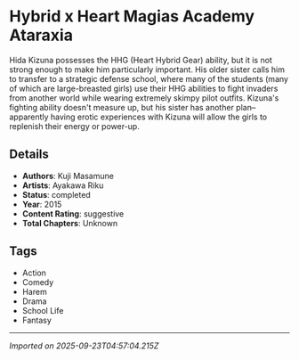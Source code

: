 # Hybrid x Heart Magias Academy Ataraxia

Hida Kizuna possesses the HHG (Heart Hybrid Gear) ability, but it is not strong enough to make him particularly important. His older sister calls him to transfer to a strategic defense school, where many of the students (many of which are large-breasted girls) use their HHG abilities to fight invaders from another world while wearing extremely skimpy pilot outfits. Kizuna's fighting ability doesn't measure up, but his sister has another plan– apparently having erotic experiences with Kizuna will allow the girls to replenish their energy or power-up.

## Details
- **Authors**: Kuji Masamune
- **Artists**: Ayakawa Riku
- **Status**: completed
- **Year**: 2015
- **Content Rating**: suggestive
- **Total Chapters**: Unknown

## Tags
- Action
- Comedy
- Harem
- Drama
- School Life
- Fantasy

---
*Imported on 2025-09-23T04:57:04.215Z*
